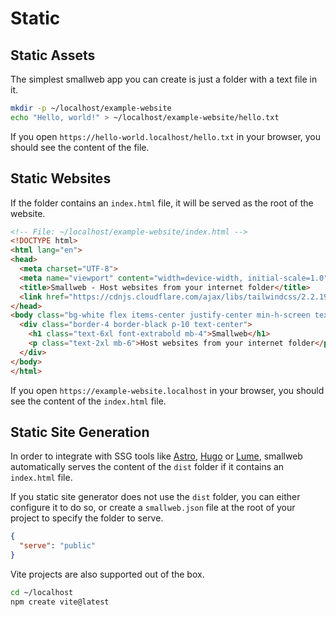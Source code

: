 # Static

## Static Assets

The simplest smallweb app you can create is just a folder with a text file in it.

```sh
mkdir -p ~/localhost/example-website
echo "Hello, world!" > ~/localhost/example-website/hello.txt
```

If you open `https://hello-world.localhost/hello.txt` in your browser, you should see the content of the file.

## Static Websites

If the folder contains an `index.html` file, it will be served as the root of the website.

```html
<!-- File: ~/localhost/example-website/index.html -->
<!DOCTYPE html>
<html lang="en">
<head>
  <meta charset="UTF-8">
  <meta name="viewport" content="width=device-width, initial-scale=1.0">
  <title>Smallweb - Host websites from your internet folder</title>
  <link href="https://cdnjs.cloudflare.com/ajax/libs/tailwindcss/2.2.19/tailwind.min.css" rel="stylesheet">
</head>
<body class="bg-white flex items-center justify-center min-h-screen text-black">
  <div class="border-4 border-black p-10 text-center">
    <h1 class="text-6xl font-extrabold mb-4">Smallweb</h1>
    <p class="text-2xl mb-6">Host websites from your internet folder</p>
  </div>
</body>
</html>
```

If you open `https://example-website.localhost` in your browser, you should see the content of the `index.html` file.

## Static Site Generation

In order to integrate with SSG tools like [Astro](https://astro.build), [Hugo](https://gohugo.io) or [Lume](https://lume.land), smallweb automatically serves the content of the `dist` folder if it contains an `index.html` file.

If you static site generator does not use the `dist` folder, you can either configure it to do so, or create a `smallweb.json` file at the root of your project to specify the folder to serve.

```json
{
  "serve": "public"
}
```

Vite projects are also supported out of the box.

```sh
cd ~/localhost
npm create vite@latest
```
